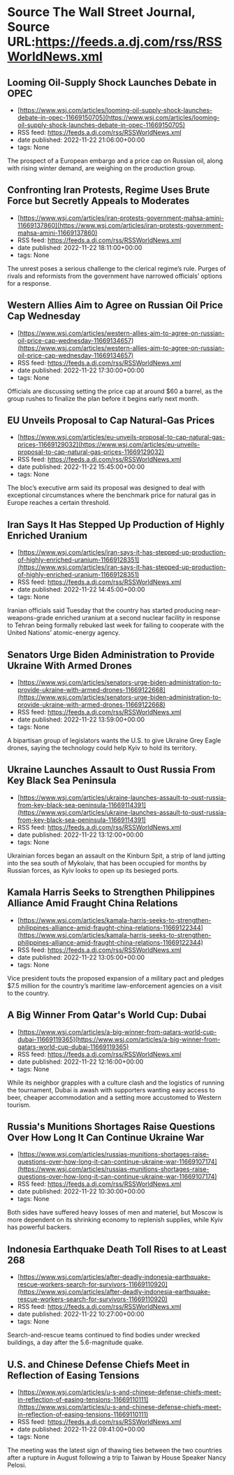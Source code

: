 # Source The Wall Street Journal, Source URL:https://feeds.a.dj.com/rss/RSSWorldNews.xml

## Looming Oil-Supply Shock Launches Debate in OPEC
 - [https://www.wsj.com/articles/looming-oil-supply-shock-launches-debate-in-opec-11669150705](https://www.wsj.com/articles/looming-oil-supply-shock-launches-debate-in-opec-11669150705)
 - RSS feed: https://feeds.a.dj.com/rss/RSSWorldNews.xml
 - date published: 2022-11-22 21:06:00+00:00
 - tags: None

The prospect of a European embargo and a price cap on Russian oil, along with rising winter demand, are weighing on the production group.

## Confronting Iran Protests, Regime Uses Brute Force but Secretly Appeals to Moderates
 - [https://www.wsj.com/articles/iran-protests-government-mahsa-amini-11669137860](https://www.wsj.com/articles/iran-protests-government-mahsa-amini-11669137860)
 - RSS feed: https://feeds.a.dj.com/rss/RSSWorldNews.xml
 - date published: 2022-11-22 18:11:00+00:00
 - tags: None

The unrest poses a serious challenge to the clerical regime’s rule. Purges of rivals and reformists from the government have narrowed officials’ options for a response.

## Western Allies Aim to Agree on Russian Oil Price Cap Wednesday
 - [https://www.wsj.com/articles/western-allies-aim-to-agree-on-russian-oil-price-cap-wednesday-11669134657](https://www.wsj.com/articles/western-allies-aim-to-agree-on-russian-oil-price-cap-wednesday-11669134657)
 - RSS feed: https://feeds.a.dj.com/rss/RSSWorldNews.xml
 - date published: 2022-11-22 17:30:00+00:00
 - tags: None

Officials are discussing setting the price cap at around $60 a barrel, as the group rushes to finalize the plan before it begins early next month.

## EU Unveils Proposal to Cap Natural-Gas Prices
 - [https://www.wsj.com/articles/eu-unveils-proposal-to-cap-natural-gas-prices-11669129032](https://www.wsj.com/articles/eu-unveils-proposal-to-cap-natural-gas-prices-11669129032)
 - RSS feed: https://feeds.a.dj.com/rss/RSSWorldNews.xml
 - date published: 2022-11-22 15:45:00+00:00
 - tags: None

The bloc’s executive arm said its proposal was designed to deal with exceptional circumstances where the benchmark price for natural gas in Europe reaches a certain threshold.

## Iran Says It Has Stepped Up Production of Highly Enriched Uranium
 - [https://www.wsj.com/articles/iran-says-it-has-stepped-up-production-of-highly-enriched-uranium-11669128351](https://www.wsj.com/articles/iran-says-it-has-stepped-up-production-of-highly-enriched-uranium-11669128351)
 - RSS feed: https://feeds.a.dj.com/rss/RSSWorldNews.xml
 - date published: 2022-11-22 14:45:00+00:00
 - tags: None

Iranian officials said Tuesday that the country has started producing near-weapons-grade enriched uranium at a second nuclear facility in response to Tehran being formally rebuked last week for failing to cooperate with the United Nations’ atomic-energy agency.

## Senators Urge Biden Administration to Provide Ukraine With Armed Drones
 - [https://www.wsj.com/articles/senators-urge-biden-administration-to-provide-ukraine-with-armed-drones-11669122668](https://www.wsj.com/articles/senators-urge-biden-administration-to-provide-ukraine-with-armed-drones-11669122668)
 - RSS feed: https://feeds.a.dj.com/rss/RSSWorldNews.xml
 - date published: 2022-11-22 13:59:00+00:00
 - tags: None

A bipartisan group of legislators wants the U.S. to give Ukraine Grey Eagle drones, saying the technology could help Kyiv to hold its territory.

## Ukraine Launches Assault to Oust Russia From Key Black Sea Peninsula
 - [https://www.wsj.com/articles/ukraine-launches-assault-to-oust-russia-from-key-black-sea-peninsula-11669114391](https://www.wsj.com/articles/ukraine-launches-assault-to-oust-russia-from-key-black-sea-peninsula-11669114391)
 - RSS feed: https://feeds.a.dj.com/rss/RSSWorldNews.xml
 - date published: 2022-11-22 13:12:00+00:00
 - tags: None

Ukrainian forces began an assault on the Kinburn Spit, a strip of land jutting into the sea south of Mykolaiv, that has been occupied for months by Russian forces, as Kyiv looks to open up its besieged ports.

## Kamala Harris Seeks to Strengthen Philippines Alliance Amid Fraught China Relations
 - [https://www.wsj.com/articles/kamala-harris-seeks-to-strengthen-philippines-alliance-amid-fraught-china-relations-11669122344](https://www.wsj.com/articles/kamala-harris-seeks-to-strengthen-philippines-alliance-amid-fraught-china-relations-11669122344)
 - RSS feed: https://feeds.a.dj.com/rss/RSSWorldNews.xml
 - date published: 2022-11-22 13:05:00+00:00
 - tags: None

Vice president touts the proposed expansion of a military pact and pledges $7.5 million for the country’s maritime law-enforcement agencies on a visit to the country.

## A Big Winner From Qatar's World Cup: Dubai
 - [https://www.wsj.com/articles/a-big-winner-from-qatars-world-cup-dubai-11669119365](https://www.wsj.com/articles/a-big-winner-from-qatars-world-cup-dubai-11669119365)
 - RSS feed: https://feeds.a.dj.com/rss/RSSWorldNews.xml
 - date published: 2022-11-22 12:16:00+00:00
 - tags: None

While its neighbor grapples with a culture clash and the logistics of running the tournament, Dubai is awash with supporters wanting easy access to beer, cheaper accommodation and a setting more accustomed to Western tourism.

## Russia's Munitions Shortages Raise Questions Over How Long It Can Continue Ukraine War
 - [https://www.wsj.com/articles/russias-munitions-shortages-raise-questions-over-how-long-it-can-continue-ukraine-war-11669107174](https://www.wsj.com/articles/russias-munitions-shortages-raise-questions-over-how-long-it-can-continue-ukraine-war-11669107174)
 - RSS feed: https://feeds.a.dj.com/rss/RSSWorldNews.xml
 - date published: 2022-11-22 10:30:00+00:00
 - tags: None

Both sides have suffered heavy losses of men and materiel, but Moscow is more dependent on its shrinking economy to replenish supplies, while Kyiv has powerful backers.

## Indonesia Earthquake Death Toll Rises to at Least 268
 - [https://www.wsj.com/articles/after-deadly-indonesia-earthquake-rescue-workers-search-for-survivors-11669110920](https://www.wsj.com/articles/after-deadly-indonesia-earthquake-rescue-workers-search-for-survivors-11669110920)
 - RSS feed: https://feeds.a.dj.com/rss/RSSWorldNews.xml
 - date published: 2022-11-22 10:27:00+00:00
 - tags: None

Search-and-rescue teams continued to find bodies under wrecked buildings, a day after the 5.6-magnitude quake.

## U.S. and Chinese Defense Chiefs Meet in Reflection of Easing Tensions
 - [https://www.wsj.com/articles/u-s-and-chinese-defense-chiefs-meet-in-reflection-of-easing-tensions-11669110111](https://www.wsj.com/articles/u-s-and-chinese-defense-chiefs-meet-in-reflection-of-easing-tensions-11669110111)
 - RSS feed: https://feeds.a.dj.com/rss/RSSWorldNews.xml
 - date published: 2022-11-22 09:41:00+00:00
 - tags: None

The meeting was the latest sign of thawing ties between the two countries after a rupture in August following a trip to Taiwan by House Speaker Nancy Pelosi.

